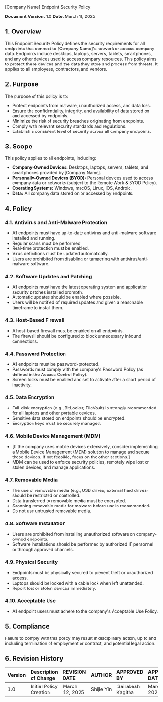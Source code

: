 [Company Name]
Endpoint Security Policy

**Document Version:** 1.0
**Date:** March 11, 2025

## 1. Overview

This Endpoint Security Policy defines the security requirements for all endpoints that connect to [Company Name]'s network or access company data. Endpoints include desktops, laptops, servers, tablets, smartphones, and any other devices used to access company resources. This policy aims to protect these devices and the data they store and process from threats. It applies to all employees, contractors, and vendors.

## 2. Purpose

The purpose of this policy is to:

*   Protect endpoints from malware, unauthorized access, and data loss.
*   Ensure the confidentiality, integrity, and availability of data stored on and accessed by endpoints.
*   Minimize the risk of security breaches originating from endpoints.
*   Comply with relevant security standards and regulations.
*   Establish a consistent level of security across all company endpoints.

## 3. Scope

This policy applies to all endpoints, including:

*   **Company-Owned Devices:**  Desktops, laptops, servers, tablets, and smartphones provided by [Company Name].
*   **Personally-Owned Devices (BYOD):**  Personal devices used to access company data or networks (subject to the Remote Work & BYOD Policy).
*   **Operating Systems:**  Windows, macOS, Linux, iOS, Android.
*   **Data:**  All company data stored on or accessed by endpoints.

## 4. Policy

### 4.1. Antivirus and Anti-Malware Protection

*   All endpoints must have up-to-date antivirus and anti-malware software installed and running.
*   Regular scans must be performed.
*   Real-time protection must be enabled.
*   Virus definitions must be updated automatically.
*   Users are prohibited from disabling or tampering with antivirus/anti-malware software.

### 4.2. Software Updates and Patching

*   All endpoints must have the latest operating system and application security patches installed promptly.
*   Automatic updates should be enabled where possible.
*   Users will be notified of required updates and given a reasonable timeframe to install them.

### 4.3. Host-Based Firewall

*   A host-based firewall must be enabled on all endpoints.
*   The firewall should be configured to block unnecessary inbound connections.

### 4.4. Password Protection

*   All endpoints must be password-protected.
*   Passwords must comply with the company's Password Policy (as defined in the Access Control Policy).
*   Screen locks must be enabled and set to activate after a short period of inactivity.

### 4.5. Data Encryption

*   Full-disk encryption (e.g., BitLocker, FileVault) is strongly recommended for all laptops and other portable devices.
*   Sensitive data stored on endpoints should be encrypted.
*   Encryption keys must be securely managed.

### 4.6. Mobile Device Management (MDM)

*   [If the company uses mobile devices extensively, consider implementing a Mobile Device Management (MDM) solution to manage and secure these devices. If not feasible, focus on the other sections.]
*   MDM can be used to enforce security policies, remotely wipe lost or stolen devices, and manage applications.

### 4.7. Removable Media

*   The use of removable media (e.g., USB drives, external hard drives) should be restricted or controlled.
*   Data transferred to removable media must be encrypted.
*   Scanning removable media for malware before use is recommended.
*   Do not use untrusted removable media.

### 4.8. Software Installation

*   Users are prohibited from installing unauthorized software on company-owned endpoints.
*   Software installations should be performed by authorized IT personnel or through approved channels.

### 4.9. Physical Security

*   Endpoints must be physically secured to prevent theft or unauthorized access.
*   Laptops should be locked with a cable lock when left unattended.
*   Report lost or stolen devices immediately.

### 4.10. Acceptable Use
* All endpoint users must adhere to the company's Acceptable Use Policy.

## 5. Compliance

Failure to comply with this policy may result in disciplinary action, up to and including termination of employment or contract, and potential legal action.

## 6. Revision History

| Version | Description of Change       | REVISION DATE              | AUTHOR  | APPROVED BY |APPROVED DATE|
| :------ | :---------- | :----------------- | :-------------------- |:-------------------- |:-------------------- |
| 1.0     | Initial Policy Creation |March 12, 2025  | Shijie Yin | Sairakesh Kagitha |March 20, 2025|

